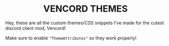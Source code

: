 <center><h1>VENCORD THEMES</h1></center>
Hey, these are all the custom themes/CSS snippets I've made for the cutest discord client mod, Vencord! <p> Make sure to enable <code>"ThemeAttributes"</code> so they work properly!
